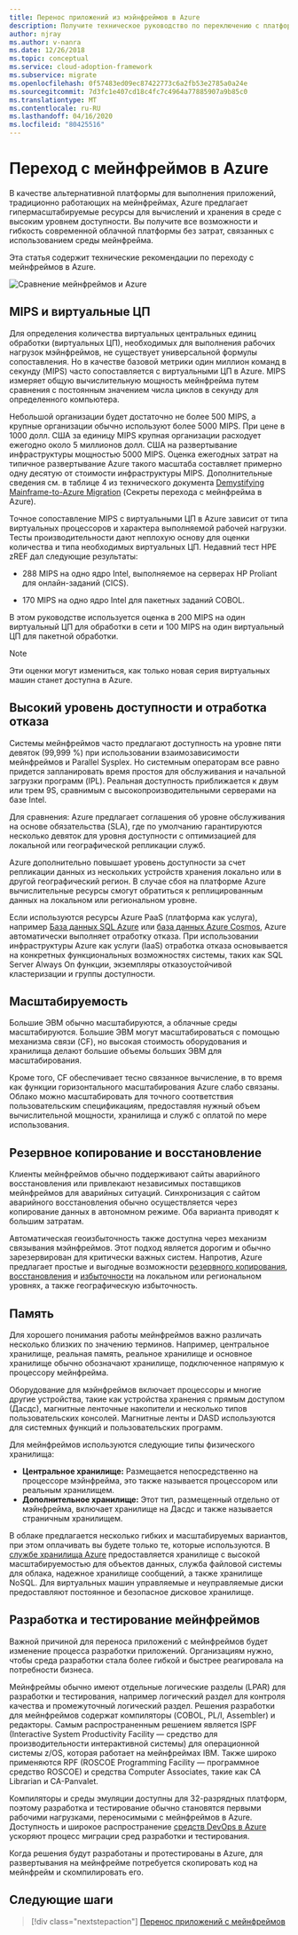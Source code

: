 ```yaml
---
title: Перенос приложений из мэйнфреймов в Azure
description: Получите техническое руководство по переключению с платформы мэйнфреймов на масштабируемый расчет и хранение в среде с высокой доступностью Azure.
author: njray
ms.author: v-nanra
ms.date: 12/26/2018
ms.topic: conceptual
ms.service: cloud-adoption-framework
ms.subservice: migrate
ms.openlocfilehash: 0f57483ed09ec87422773c6a2fb53e2785a0a24e
ms.sourcegitcommit: 7d3fc1e407cd18c4fc7c4964a77885907a9b85c0
ms.translationtype: MT
ms.contentlocale: ru-RU
ms.lasthandoff: 04/16/2020
ms.locfileid: "80425516"
---
```

<!-- cSpell:ignore njray nanra vCPUs Proliant Sysplex IPLs DASDs LPARs ISPF Panvalet -->

# <a name="make-the-switch-from-mainframes-to-azure"></a>Переход с мейнфреймов в Azure

В качестве альтернативной платформы для выполнения приложений, традиционно работающих на мейнфреймах, Azure предлагает гипермасштабируемые ресурсы для вычислений и хранения в среде с высоким уровнем доступности. Вы получите все возможности и гибкость современной облачной платформы без затрат, связанных с использованием среды мейнфрейма.

Эта статья содержит технические рекомендации по переходу с мейнфреймов в Azure.

![Сравнение мейнфреймов и Azure](../../_images/mainframe-migration/make-the-switch.png)

## <a name="mips-vs-vcpus"></a>MIPS и виртуальные ЦП

Для определения количества виртуальных центральных единиц обработки (виртуальных ЦП), необходимых для выполнения рабочих нагрузок мэйнфреймов, не существует универсальной формулы сопоставления. Но в качестве базовой метрики один миллион команд в секунду (MIPS) часто сопоставляется с виртуальными ЦП в Azure. MIPS измеряет общую вычислительную мощность мейнфрейма путем сравнения с постоянным значением числа циклов в секунду для определенного компьютера.

Небольшой организации будет достаточно не более 500 MIPS, а крупные организации обычно используют более 5000 MIPS. При цене в 1000 долл. США за единицу MIPS крупная организации расходует ежегодно около 5 миллионов долл. США на развертывание инфраструктуры мощностью 5000 MIPS. Оценка ежегодных затрат на типичное развертывание Azure такого масштаба составляет примерно одну десятую от стоимости инфраструктуры MIPS. Дополнительные сведения см. в таблице 4 из технического документа [Demystifying Mainframe-to-Azure Migration](https://azure.microsoft.com/resources/demystifying-mainframe-to-azure-migration) (Секреты перехода с мейнфрейма в Azure).

Точное сопоставление MIPS с виртуальными ЦП в Azure зависит от типа виртуальных процессоров и характера выполняемой рабочей нагрузки. Тесты производительности дают неплохую основу для оценки количества и типа необходимых виртуальных ЦП. Недавний тест HPE zREF дал следующие результаты:

- 288 MIPS на одно ядро Intel, выполняемое на серверах HP Proliant для онлайн-заданий (CICS).

- 170 MIPS на одно ядро Intel для пакетных заданий COBOL.

В этом руководстве используется оценка в 200 MIPS на один виртуальный ЦП для обработки в сети и 100 MIPS на один виртуальный ЦП для пакетной обработки.

> [!NOTE]
> Эти оценки могут измениться, как только новая серия виртуальных машин станет доступна в Azure.

## <a name="high-availability-and-failover"></a>Высокий уровень доступности и отработка отказа

Системы мейнфреймов часто предлагают доступность на уровне пяти девяток (99,999 %) при использовании взаимозависимости мейнфреймов и Parallel Sysplex. Но системным операторам все равно придется запланировать время простоя для обслуживания и начальной загрузки программ (IPL). Реальная доступность приближается к двум или трем 9S, сравнимым с высокопроизводительными серверами на базе Intel.

Для сравнения: Azure предлагает соглашения об уровне обслуживания на основе обязательства (SLA), где по умолчанию гарантируются несколько девяток для уровня доступности с оптимизацией для локальной или географической репликации служб.

Azure дополнительно повышает уровень доступности за счет репликации данных из нескольких устройств хранения локально или в другой географический регион. В случае сбоя на платформе Azure вычислительные ресурсы смогут обратиться к реплицированным данных на локальном или региональном уровне.

Если используются ресурсы Azure PaaS (платформа как услуга), например [База данных SQL Azure](https://docs.microsoft.com/azure/sql-database/sql-database-technical-overview) или [база данных Azure Cosmos](https://docs.microsoft.com/azure/cosmos-db/introduction), Azure автоматически выполняет отработку отказа. При использовании инфраструктуры Azure как услуги (IaaS) отработка отказа основывается на конкретных функциональных возможностях системы, таких как SQL Server Always On функции, экземпляры отказоустойчивой кластеризации и группы доступности.

## <a name="scalability"></a>Масштабируемость

Большие ЭВМ обычно масштабируются, а облачные среды масштабируются. Большие ЭВМ могут масштабироваться с помощью механизма связи (CF), но высокая стоимость оборудования и хранилища делают большие объемы больших ЭВМ для масштабирования.

Кроме того, CF обеспечивает тесно связанное вычисление, в то время как функции горизонтального масштабирования Azure слабо связаны. Облако можно масштабировать для точного соответствия пользовательским спецификациям, предоставляя нужный объем вычислительной мощности, хранилища и служб с оплатой по мере использования.

## <a name="backup-and-recovery"></a>Резервное копирование и восстановление

Клиенты мейнфреймов обычно поддерживают сайты аварийного восстановления или привлекают независимых поставщиков мейнфреймов для аварийных ситуаций. Синхронизация с сайтом аварийного восстановления обычно осуществляется через копирование данных в автономном режиме. Оба варианта приводят к большим затратам.

Автоматическая геоизбыточность также доступна через механизм связывания мэйнфреймов. Этот подход является дорогим и обычно зарезервирован для критически важных систем. Напротив, Azure предлагает простые и выгодные возможности [резервного копирования](https://docs.microsoft.com/azure/backup/backup-introduction-to-azure-backup), [восстановления](https://docs.microsoft.com/azure/site-recovery/site-recovery-overview) и [избыточности](https://docs.microsoft.com/azure/storage/common/storage-redundancy) на локальном или региональном уровнях, а также географическую избыточность.

## <a name="storage"></a>Память

Для хорошего понимания работы мейнфреймов важно различать несколько близких по значению терминов. Например, центральное хранилище, реальная память, реальное хранилище и основное хранилище обычно обозначают хранилище, подключенное напрямую к процессору мейнфрейма.

Оборудование для мэйнфреймов включает процессоры и многие другие устройства, такие как устройства хранения с прямым доступом (Дасдс), магнитные ленточные накопители и несколько типов пользовательских консолей. Магнитные ленты и DASD используются для системных функций и пользовательских программ.

Для мейнфреймов используются следующие типы физического хранилища:

- **Центральное хранилище:** Размещается непосредственно на процессоре мэйнфрейма, это также называется процессором или реальным хранилищем.
- **Дополнительное хранилище:** Этот тип, размещенный отдельно от мэйнфрейма, включает хранилище на Дасдс и также называется страничным хранилищем.

В облаке предлагается несколько гибких и масштабируемых вариантов, при этом оплачивать вы будете только те, которые используются. В [службе хранилища Azure](https://docs.microsoft.com/azure/storage/common/storage-introduction) предоставляется хранилище с высокой масштабируемостью для объектов данных, служба файловой системы для облака, надежное хранилище сообщений, а также хранилище NoSQL. Для виртуальных машин управляемые и неуправляемые диски предоставляют постоянное и безопасное дисковое хранилище.

## <a name="mainframe-development-and-testing"></a>Разработка и тестирование мейнфреймов

Важной причиной для переноса приложений с мейнфреймов будет изменение процесса разработки приложений. Организациям нужно, чтобы среда разработки стала более гибкой и быстрее реагировала на потребности бизнеса.

Мейнфреймы обычно имеют отдельные логические разделы (LPAR) для разработки и тестирования, например логический раздел для контроля качества и промежуточный логический раздел. Решения разработки для мейнфреймов содержат компиляторы (COBOL, PL/I, Assembler) и редакторы. Самым распространенным решением является ISPF (Interactive System Productivity Facility — средство для производительности интерактивной системы) для операционной системы z/OS, которая работает на мейнфреймах IBM. Также широко применяются RPF (ROSCOE Programming Facility — программное средство ROSCOE) и средства Computer Associates, такие как CA Librarian и CA-Panvalet.

Компиляторы и среды эмуляции доступны для 32-разрядных платформ, поэтому разработка и тестирование обычно становятся первыми рабочими нагрузками, переносимыми с мейнфреймов в Azure. Доступность и широкое распространение [средств DevOps в Azure](https://azure.microsoft.com/solutions/devops) ускоряют процесс миграции сред разработки и тестирования.

Когда решения будут разработаны и протестированы в Azure, для развертывания на мейнфрейме потребуется скопировать код на мейнфрейм и скомпилировать его.

## <a name="next-steps"></a>Следующие шаги

> [!div class="nextstepaction"]
> [Перенос приложений с мейнфреймов](./application-strategies.md)
